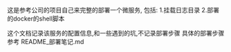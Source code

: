 这是参考公司的项目自己来完整的部署一个微服务,
包括:
1.挂载日志目录
2.部署的docker的shell脚本

这个文档记录该服务的配置信息,和一些遇到的坑,不记录部署步骤
具体的部署步骤参考 README_部署笔记.md
